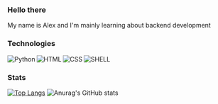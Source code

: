 ### Hello there
My name is Alex and I'm mainly learning about backend development 
<br/>

### Technologies
<img align="left" img src="https://img.shields.io/badge/Python-14354C?style=for-the-badge&logo=python&logoColor=white" alt="Python"/>
<img align="left" img src="https://img.shields.io/badge/HTML5-E34F26?style=for-the-badge&logo=html5&logoColor=white" alt="HTML"/>
<img align="left" img src="https://img.shields.io/badge/CSS3-1572B6?style=for-the-badge&logo=css3&logoColor=white" alt="CSS"/>
<img align="left" img src="https://img.shields.io/badge/Shell_Script-121011?style=for-the-badge&logo=gnu-bash&logoColor=white" alt="SHELL"/>
<br/>

### Stats
[![Top Langs](https://github-readme-stats.vercel.app/api/top-langs/?username=Prothyte&layout=compact&count_private=true&theme=tokyonight)](https://github.com/anuraghazra/github-readme-stats)
![Anurag's GitHub stats](https://github-readme-stats.vercel.app/api?username=Prothyte&count_private=true&theme=tokyonight)




